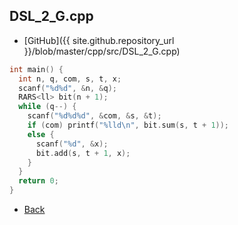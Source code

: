 ## DSL_2_G.cpp

- [GitHub]({{ site.github.repository_url }}/blob/master/cpp/src/DSL_2_G.cpp)

```cpp
int main() {
  int n, q, com, s, t, x;
  scanf("%d%d", &n, &q);
  RARS<ll> bit(n + 1);
  while (q--) {
    scanf("%d%d%d", &com, &s, &t);
    if (com) printf("%lld\n", bit.sum(s, t + 1));
    else {
      scanf("%d", &x);
      bit.add(s, t + 1, x);
    }
  }
  return 0;
}
```

- [Back](../../..)
